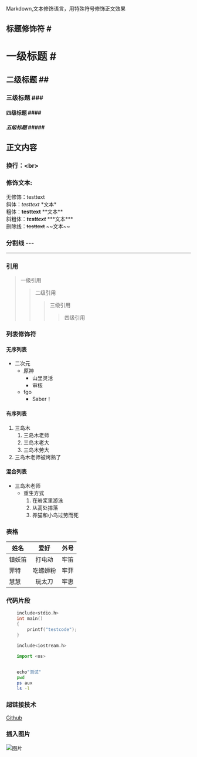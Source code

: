 Markdown,文本修饰语言，用特殊符号修饰正文效果
##	标题修饰符 	\#
#	一级标题	\#
##	二级标题	\##
###	三级标题	\###
####	四级标题	\####
#####	五级标题	\#####

## 正文内容
### 换行：\<br\>

### 修饰文本:
无修饰：testtext<br>
斜体：*testtext* 	\*文本\*<br>
粗体：**testtext**	\*\*文本\*\*<br>
斜粗体：***testtext***	\*\*\*文本\*\*\*<br>
删除线：~~testtext~~	\~\~文本\~\~

### 分割线 \-\-\-
---

### 引用
> 一级引用
>> 二级引用
>>> 三级引用
>>>> 四级引用

### 列表修饰符
#### 无序列表
* 二次元
  * 原神
    * 山里灵活
    * 审核
  * fgo
    * Saber！

#### 有序列表
1. 三岛木
   1. 三岛木老师
   2. 三岛木老大
   3. 三岛木劳大
2. 三岛木老师被烤熟了

#### 混合列表
* 三岛木老师
  * 重生方式
    1. 在岩浆里游泳
    2. 从高处摔落
    3. 养猫和小鸟过劳而死

### 表格
姓名|爱好|外号
--|:--:|--:
镇妖笛|打电动|牢笛
菲特|吃螺蛳粉|牢菲
慧慧|玩太刀|牢惠

### 代码片段
```c
	include<stdio.h>
	int main()
	{
		printf("testcode");
	}
```

```cpp
	include<iostream.h>
```

```python
	import <os>
	
```

```bash
	echo"测试"
	pwd
	ps aux
	ls -l
```

### 超链接技术
[Github](https://www.github.com "点击访问")

### 插入图片
![图片](E://wgw//图片//c.jpg "放大查看")


